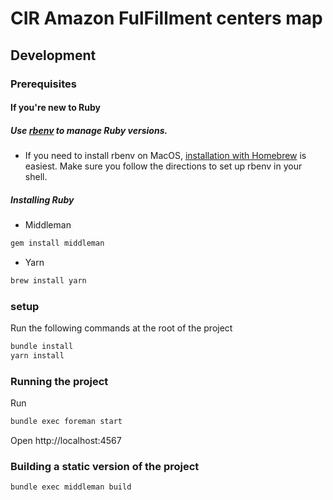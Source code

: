 # CIR Amazon FulFillment centers map

## Development
### Prerequisites

#### If you're new to Ruby

##### Use [rbenv](https://github.com/rbenv/rbenv) to manage Ruby versions.
- If you need to install rbenv on MacOS, [installation with Homebrew](https://github.com/rbenv/rbenv#homebrew-on-macos) is easiest. Make sure you follow the directions to set up rbenv in your shell.
##### Installing Ruby



- Middleman
```sh
gem install middleman
```

- Yarn
```sh
brew install yarn
```
### setup
Run the following commands at the root of the project
```sh
bundle install
yarn install
```
### Running the project
Run
```sh
bundle exec foreman start
```

Open http://localhost:4567

### Building a static version of the project
```sh
bundle exec middleman build
```
